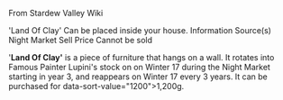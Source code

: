 From Stardew Valley Wiki

'Land Of Clay' Can be placed inside your house. Information Source(s) Night Market Sell Price Cannot be sold

'**Land Of Clay'** is a piece of furniture that hangs on a wall. It rotates into Famous Painter Lupini's stock on on Winter 17 during the Night Market starting in year 3, and reappears on Winter 17 every 3 years. It can be purchased for data-sort-value="1200"&gt;1,200g.